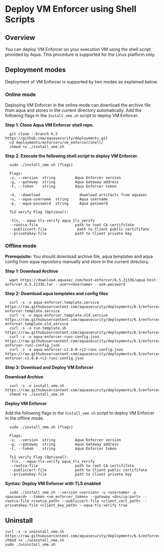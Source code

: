 # Deploy VM Enforcer using Shell Scripts


## Overview

You can deploy VM Enforcer on your execution VM using the shell script provided by Aqua. This procedure is supported for the Linux platform only.

## Deployment modes

Deployment of VM Enforcer is supported by two modes as explained below.
### Online mode

Deploying VM Enforcer in the online mode can download the archive file from aqua and stores in the current directory automatically. Add the following flags in the `Install_vme.sh` script to deploy VM Enforcer.

**Step 1. Clone Aqua VM Enforcer shell repo.**

```shell
  git clone --branch 6.5 https://github.com/aquasecurity/deployments.git
  cd deployments/enforcers/vm_enforcer/shell/
  chmod +x ./install_vme.sh
```

**Step 2. Execute the following shell script to deploy VM Enforcer.**

```shell
  sudo ./install_vme.sh [flags]

  Flags:
  -v, --version  string         Aqua Enforcer version
  -g, --gateway  string         Aqua Gateway address
  -t, --token    string         Aqua Enforcer token

  -d, --download	              download artifacts from aquasec
  -u, --aqua-username  string	  Aqua username
  -p, --aqua-password  string	  Aqua password

  TLS verify Flag (Optional):

  -tls, --aqua-tls-verify aqua_tls_verify
  --rootca-file                 path to root CA certififate
  --publiccert-file              path to Client public certififate
  --privatekey-file             path to Client private key  
```

### Offline mode

**Prerequisite:** You should download archive file, aqua templates and aqua config from aqua repository manually and store in the current directory.

**Step 1: Download Archive**

```shell
  wget https://download.aquasec.com/host-enforcer/6.5.21336/aqua-host-enforcer.6.5.21336.tar --user=<Username> --ask-password
```

**Step 2: Download aqua templates and config files**

```shell
  curl -s -o aqua-enforcer.template.service https://raw.githubusercontent.com/aquasecurity/deployments/6.5/enforcers/vm_enforcer/templates/aqua-enforcer.template.service
  curl -s -o aqua-enforcer.template.old.service https://raw.githubusercontent.com/aquasecurity/deployments/6.5/enforcers/vm_enforcer/templates/aqua-enforcer.template.old.service
  curl -s -o run.template.sh https://raw.githubusercontent.com/aquasecurity/deployments/6.5/enforcers/vm_enforcer/templates/run.template.sh
  curl -s -o aqua-enforcer-runc-config.json https://raw.githubusercontent.com/aquasecurity/deployments/6.5/enforcers/vm_enforcer/templates/aqua-enforcer-runc-config.json
  curl -s -o aqua-enforcer-v1.0.0-rc2-runc-config.json https://raw.githubusercontent.com/aquasecurity/deployments/6.5/enforcers/vm_enforcer/templates/aqua-enforcer-v1.0.0-rc2-runc-config.json
```

**Step 3: Download and Deploy VM Enforcer**

**Download Archive**

```shell
  curl -s -o install_vme.sh https://raw.githubusercontent.com/aquasecurity/deployments/6.5/enforcers/vm_enforcer/shell/install_vme.sh
  chmod +x ./install_vme.sh
```

**Deploy VM Enforcer**

Add the following flags in the `Install_vme.sh` script to deploy VM Enforcer in the offline mode.

```shell
  sudo ./install_vme.sh [flags]

  Flags:
  -v, --version  string         Aqua Enforcer version
  -g, --gateway  string         Aqua Gateway address
  -t, --token    string         Aqua Enforcer token

  TLS verify Flag (Optional):
  -tls, --aqua-tls-verify aqua_tls_verify
  --rootca-file                 path to root CA certififate
  --publiccert-file             path to Client public certififate
  --privatekey-file             path to Client private key   
```

**Syntax: Deploy VM Enforcer with TLS enabled**

```shell
  sudo ./install_vme.sh --version <version> -u <username> -p <password> --token <vm_enforcer_token> --gateway <dns/ip:port> --rootca-file <rootca_path> --publiccert-file <client_cert_path> --privatekey-file <client_key_path> --aqua-tls-verify true

```

## Uninstall

```
curl -s -o uninstall_vme.sh https://raw.githubusercontent.com/aquasecurity/deployments/6.5/enforcers/vm_enforcer/shell/uninstall_vme.sh
chmod +x ./uninstall_vme.sh
sudo ./uninstall_vme.sh
```
